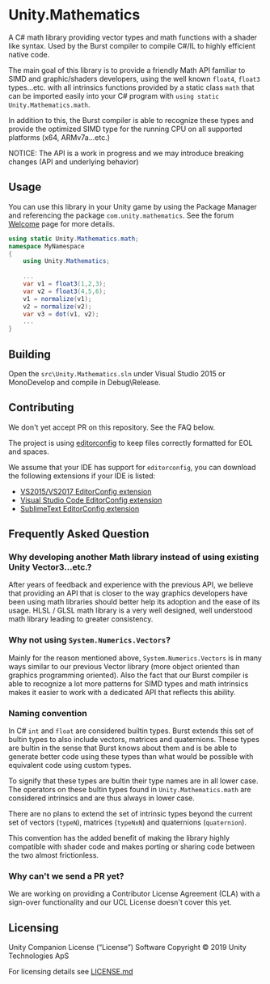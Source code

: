 # Unity.Mathematics

A C# math library providing vector types and math functions with a shader like syntax. Used by the Burst compiler to
compile C#/IL to highly efficient native code.

The main goal of this library is to provide a friendly Math API familiar to SIMD and graphic/shaders developers, using
the well known `float4`, `float3` types...etc. with all intrinsics functions provided by a static class `math` that can
be imported easily into your C# program with `using static Unity.Mathematics.math`.

In addition to this, the Burst compiler is able to recognize these types and provide the optimized SIMD type for the
running CPU on all supported platforms (x64, ARMv7a...etc.)

NOTICE: The API is a work in progress and we may introduce breaking changes (API and underlying behavior)

## Usage

You can use this library in your Unity game by using the Package Manager and referencing the
package `com.unity.mathematics`. See the forum [Welcome](https://forum.unity.com/threads/welcome.522627) page for more
details.

```C#
using static Unity.Mathematics.math;
namespace MyNamespace
{
    using Unity.Mathematics;
    
    ...
    var v1 = float3(1,2,3);
    var v2 = float3(4,5,6);
    v1 = normalize(v1);
    v2 = normalize(v2);
    var v3 = dot(v1, v2);
    ...
}
```

## Building

Open the `src\Unity.Mathematics.sln` under Visual Studio 2015 or MonoDevelop and compile in Debug\Release.

## Contributing

We don't yet accept PR on this repository. See the FAQ below.

The project is using [editorconfig](http://editorconfig.org/) to keep files correctly formatted for EOL and spaces.

We assume that your IDE has support for `editorconfig`, you can download the following extensions if your IDE is listed:

- [VS2015/VS2017 EditorConfig extension](https://marketplace.visualstudio.com/items?itemName=EditorConfigTeam.EditorConfig)
- [Visual Studio Code EditorConfig extension](https://marketplace.visualstudio.com/items?itemName=EditorConfig.EditorConfig)
- [SublimeText EditorConfig extension](https://github.com/sindresorhus/editorconfig-sublime)

## Frequently Asked Question

### Why developing another Math library instead of using existing Unity Vector3...etc.?

After years of feedback and experience with the previous API, we believe that providing an API that is closer to the way
graphics developers have been using math libraries should better help its adoption and the ease of its usage. HLSL /
GLSL math library is a very well designed, well understood math library leading to greater consistency.

### Why not using `System.Numerics.Vectors`?

Mainly for the reason mentioned above, `System.Numerics.Vectors` is in many ways similar to our previous Vector
library (more object oriented than graphics programming oriented). Also the fact that our Burst compiler is able to
recognize a lot more patterns for SIMD types and math intrinsics makes it easier to work with a dedicated API that
reflects this ability.

### Naming convention

In C# `int` and `float` are considered builtin types. Burst extends this set of bultin types to also include vectors,
matrices and quaternions. These types are bultin in the sense that Burst knows about them and is be able to generate
better code using these types than what would be possible with equivalent code using custom types.

To signify that these types are bultin their type names are in all lower case. The operators on these bultin types found
in `Unity.Mathematics.math` are considered intrinsics and are thus always in lower case.

There are no plans to extend the set of intrinsic types beyond the current set of vectors (`typeN`),
matrices (`typeNxN`) and quaternions (`quaternion`).

This convention has the added benefit of making the library highly compatible with shader code and makes porting or
sharing code between the two almost frictionless.

### Why can't we send a PR yet?

We are working on providing a Contributor License Agreement (CLA) with a sign-over functionality and our UCL License
doesn't cover this yet.

## Licensing

Unity Companion License (“License”) Software Copyright © 2019 Unity Technologies ApS

For licensing details see [LICENSE.md](LICENSE.md)

